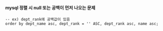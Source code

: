 #### mysql 정렬 시  null 또는 공백이 먼저 나오는 문제

``` mysql
-- ex) dept_rank에 공백값이 있음
order by dept_name asc, dept_rank = '' ASC, dept_rank asc, name asc;
```
